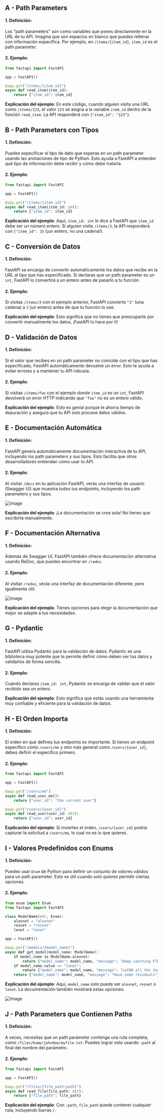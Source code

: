 ## A - Path Parameters

#### 1. **Definición:**

Los "path parameters" son como variables que pones directamente en la URL de tu API. Imagina que son espacios en blanco que puedes rellenar con información específica. Por ejemplo, en `/items/{item_id}`, `item_id` es el path parameter.

#### 2. **Ejemplo:**

```python
from fastapi import FastAPI

app = FastAPI()

@app.get("/items/{item_id}")
async def read_item(item_id):
    return {"item_id": item_id}
```

**Explicación del ejemplo**:
En este código, cuando alguien visita una URL como `/items/123`, el valor `123` se asigna a la variable `item_id` dentro de la función `read_item`. La API responderá con `{"item_id": "123"}`.

## B - Path Parameters con Tipos

#### 1. **Definición:**

Puedes especificar el tipo de dato que esperas en un path parameter usando las anotaciones de tipo de Python. Esto ayuda a FastAPI a entender qué tipo de información debe recibir y cómo debe tratarla.

#### 2. **Ejemplo:**

```python
from fastapi import FastAPI

app = FastAPI()

@app.get("/items/{item_id}")
async def read_item(item_id: int):
    return {"item_id": item_id}
```

**Explicación del ejemplo**:
Aquí, `item_id: int` le dice a FastAPI que `item_id` debe ser un número entero. Si alguien visita `/items/3`, la API responderá con `{"item_id": 3}` (¡un entero, no una cadena!).

## C - Conversión de Datos

#### 1. **Definición:**

FastAPI se encarga de convertir automáticamente los datos que recibe en la URL al tipo que has especificado. Si declaras que un path parameter es un `int`, FastAPI lo convertirá a un entero antes de pasarlo a tu función.

#### 2. **Ejemplo:**

Si visitas `/items/3` con el ejemplo anterior, FastAPI convierte `"3"` (una cadena) a `3` (un entero) antes de que tu función lo use.

**Explicación del ejemplo**:
Esto significa que no tienes que preocuparte por convertir manualmente los datos, ¡FastAPI lo hace por ti!

## D - Validación de Datos

#### 1. **Definición:**

Si el valor que recibes en un path parameter no coincide con el tipo que has especificado, FastAPI automáticamente devuelve un error. Esto te ayuda a evitar errores y a mantener tu API robusta.

#### 2. **Ejemplo:**

Si visitas `/items/foo` con el ejemplo donde `item_id` es un `int`, FastAPI devolverá un error HTTP indicando que `"foo"` no es un entero válido.

**Explicación del ejemplo**:
Esto es genial porque te ahorra tiempo de depuración y asegura que tu API solo procese datos válidos.

## E - Documentación Automática

#### 1. **Definición:**

FastAPI genera automáticamente documentación interactiva de tu API, incluyendo los path parameters y sus tipos. Esto facilita que otros desarrolladores entiendan cómo usar tu API.

#### 2. **Ejemplo:**

Al visitar `/docs` en tu aplicación FastAPI, verás una interfaz de usuario (Swagger UI) que muestra todos tus endpoints, incluyendo los path parameters y sus tipos.

![image](https://fastapi.tiangolo.com/img/tutorial/path-params/image01.png)

**Explicación del ejemplo**:
¡La documentación se crea sola! No tienes que escribirla manualmente.

## F - Documentación Alternativa

#### 1. **Definición:**

Además de Swagger UI, FastAPI también ofrece documentación alternativa usando ReDoc, que puedes encontrar en `/redoc`.

#### 2. **Ejemplo:**

Al visitar `/redoc`, verás una interfaz de documentación diferente, pero igualmente útil.

![image](https://fastapi.tiangolo.com/img/tutorial/path-params/image02.png)

**Explicación del ejemplo**:
Tienes opciones para elegir la documentación que mejor se adapte a tus necesidades.

## G - Pydantic

#### 1. **Definición:**

FastAPI utiliza Pydantic para la validación de datos. Pydantic es una biblioteca muy potente que te permite definir cómo deben ser tus datos y validarlos de forma sencilla.

#### 2. **Ejemplo:**

Cuando declaras `item_id: int`, Pydantic se encarga de validar que el valor recibido sea un entero.

**Explicación del ejemplo**:
Esto significa que estás usando una herramienta muy confiable y eficiente para la validación de datos.

## H - El Orden Importa

#### 1. **Definición:**

El orden en que defines tus endpoints es importante. Si tienes un endpoint específico como `/users/me` y otro más general como `/users/{user_id}`, debes definir el específico primero.

#### 2. **Ejemplo:**

```python
from fastapi import FastAPI

app = FastAPI()

@app.get("/users/me")
async def read_user_me():
    return {"user_id": "the current user"}

@app.get("/users/{user_id}")
async def read_user(user_id: str):
    return {"user_id": user_id}
```

**Explicación del ejemplo**:
Si inviertes el orden, `/users/{user_id}` podría capturar la solicitud a `/users/me`, lo cual no es lo que quieres.

## I - Valores Predefinidos con Enums

#### 1. **Definición:**

Puedes usar `Enum` de Python para definir un conjunto de valores válidos para un path parameter. Esto es útil cuando solo quieres permitir ciertas opciones.

#### 2. **Ejemplo:**

```python
from enum import Enum
from fastapi import FastAPI

class ModelName(str, Enum):
    alexnet = "alexnet"
    resnet = "resnet"
    lenet = "lenet"

app = FastAPI()

@app.get("/models/{model_name}")
async def get_model(model_name: ModelName):
    if model_name is ModelName.alexnet:
        return {"model_name": model_name, "message": "Deep Learning FTW!"}
    if model_name.value == "lenet":
        return {"model_name": model_name, "message": "LeCNN all the images"}
    return {"model_name": model_name, "message": "Have some residuals"}
```

**Explicación del ejemplo**:
Aquí, `model_name` solo puede ser `alexnet`, `resnet` o `lenet`. La documentación también mostrará estas opciones.

![image](https://fastapi.tiangolo.com/img/tutorial/path-params/image03.png)

## J - Path Parameters que Contienen Paths

#### 1. **Definición:**

A veces, necesitas que un path parameter contenga una ruta completa, como `/files/home/johndoe/myfile.txt`. Puedes lograr esto usando `:path` al final del nombre del parámetro.

#### 2. **Ejemplo:**

```python
from fastapi import FastAPI

app = FastAPI()

@app.get("/files/{file_path:path}")
async def read_file(file_path: str):
    return {"file_path": file_path}
```

**Explicación del ejemplo**:
Con `:path`, `file_path` puede contener cualquier ruta, incluyendo barras `/`.
